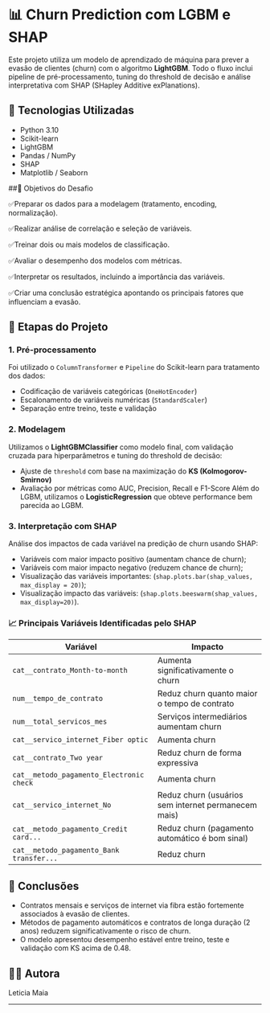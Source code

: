 # 📊 Churn Prediction com LGBM e SHAP

Este projeto utiliza um modelo de aprendizado de máquina para prever a evasão de clientes (churn) com o algoritmo **LightGBM**. Todo o fluxo inclui pipeline de pré-processamento, tuning do threshold de decisão e análise interpretativa com SHAP (SHapley Additive exPlanations).

## 🔧 Tecnologias Utilizadas

- Python 3.10
- Scikit-learn
- LightGBM
- Pandas / NumPy
- SHAP
- Matplotlib / Seaborn

##🧠 Objetivos do Desafio

✅Preparar os dados para a modelagem (tratamento, encoding, normalização).

✅Realizar análise de correlação e seleção de variáveis.

✅Treinar dois ou mais modelos de classificação.

✅Avaliar o desempenho dos modelos com métricas.

✅Interpretar os resultados, incluindo a importância das variáveis.

✅Criar uma conclusão estratégica apontando os principais fatores que influenciam a evasão.



## 🧪 Etapas do Projeto

### 1. Pré-processamento

Foi utilizado o `ColumnTransformer` e `Pipeline` do Scikit-learn para tratamento dos dados:
- Codificação de variáveis categóricas (`OneHotEncoder`)
- Escalonamento de variáveis numéricas (`StandardScaler`)
- Separação entre treino, teste e validação

### 2. Modelagem

Utilizamos o **LightGBMClassifier** como modelo final, com validação cruzada para hiperparâmetros e tuning do threshold de decisão:
- Ajuste de `threshold` com base na maximização do **KS (Kolmogorov-Smirnov)**
- Avaliação por métricas como AUC, Precision, Recall e F1-Score
Além do LGBM, utilizamos o **LogisticRegression** que obteve performance bem parecida ao LGBM.
### 3. Interpretação com SHAP

Análise dos impactos de cada variável na predição de churn usando SHAP:
- Variáveis com maior impacto positivo (aumentam chance de churn);
- Variáveis com maior impacto negativo (reduzem chance de churn);
- Visualização das variáveis importantes: (`shap.plots.bar(shap_values, max_display = 20)`);
- Visualização impacto das variáveis: (`shap.plots.beeswarm(shap_values, max_display=20)`).

### 📈 Principais Variáveis Identificadas pelo SHAP

| Variável                                 | Impacto                                                   |
|------------------------------------------|------------------------------------------------------------|
| `cat__contrato_Month-to-month`          | Aumenta significativamente o churn                        |
| `num__tempo_de_contrato`                | Reduz churn quanto maior o tempo de contrato              |
| `num__total_servicos_mes`               | Serviços intermediários aumentam churn                   |
| `cat__servico_internet_Fiber optic`     | Aumenta churn                                              |
| `cat__contrato_Two year`                | Reduz churn de forma expressiva                           |
| `cat__metodo_pagamento_Electronic check`| Aumenta churn                                              |
| `cat__servico_internet_No`              | Reduz churn (usuários sem internet permanecem mais)       |
| `cat__metodo_pagamento_Credit card...`  | Reduz churn (pagamento automático é bom sinal)            |
| `cat__metodo_pagamento_Bank transfer...`| Reduz churn                                                |

## 📌 Conclusões

- Contratos mensais e serviços de internet via fibra estão fortemente associados à evasão de clientes.
- Métodos de pagamento automáticos e contratos de longa duração (2 anos) reduzem significativamente o risco de churn.
- O modelo apresentou desempenho estável entre treino, teste e validação com KS acima de 0.48.

## 🙋‍♀️ Autora

Leticia Maia 

---

